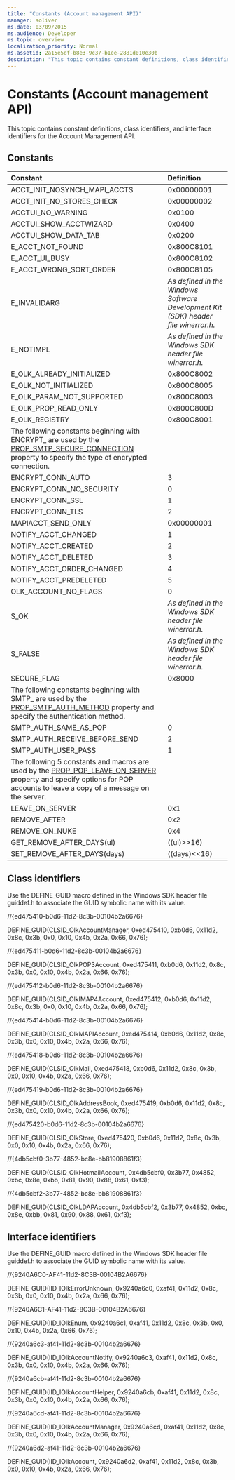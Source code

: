 ```yaml
---
title: "Constants (Account management API)"
manager: soliver
ms.date: 03/09/2015
ms.audience: Developer
ms.topic: overview
localization_priority: Normal
ms.assetid: 2a15e5df-b8e3-9c37-b1ee-2881d010e30b
description: "This topic contains constant definitions, class identifiers, and interface identifiers for the Account Management API."
---
```


# Constants (Account management API)

This topic contains constant definitions, class identifiers, and interface identifiers for the Account Management API.
  
## Constants

|**Constant**|**Definition**|
|:-----|:-----|
|ACCT_INIT_NOSYNCH_MAPI_ACCTS  <br/> |0x00000001  <br/> |
|ACCT_INIT_NO_STORES_CHECK  <br/> |0x00000002  <br/> |
|ACCTUI_NO_WARNING  <br/> |0x0100  <br/> |
|ACCTUI_SHOW_ACCTWIZARD  <br/> |0x0400  <br/> |
|ACCTUI_SHOW_DATA_TAB  <br/> |0x0200  <br/> |
|E_ACCT_NOT_FOUND  <br/> |0x800C8101  <br/> |
|E_ACCT_UI_BUSY  <br/> |0x800C8102  <br/> |
|E_ACCT_WRONG_SORT_ORDER  <br/> |0x800C8105  <br/> |
|E_INVALIDARG  <br/> | *As defined in the Windows Software Development Kit (SDK) header file winerror.h.*  <br/> |
|E_NOTIMPL  <br/> | *As defined in the Windows SDK header file winerror.h.*  <br/> |
|E_OLK_ALREADY_INITIALIZED  <br/> |0x800C8002  <br/> |
|E_OLK_NOT_INITIALIZED  <br/> |0x800C8005  <br/> |
|E_OLK_PARAM_NOT_SUPPORTED  <br/> |0x800C8003  <br/> |
|E_OLK_PROP_READ_ONLY  <br/> |0x800C800D  <br/> |
|E_OLK_REGISTRY  <br/> |0x800C8001  <br/> |
|The following constants beginning with ENCRYPT_ are used by the [PROP_SMTP_SECURE_CONNECTION](prop_smtp_secure_connection.md) property to specify the type of encrypted connection.  <br/> ||
|ENCRYPT_CONN_AUTO  <br/> |3  <br/> |
|ENCRYPT_CONN_NO_SECURITY  <br/> |0  <br/> |
|ENCRYPT_CONN_SSL  <br/> |1  <br/> |
|ENCRYPT_CONN_TLS  <br/> |2  <br/> |
|MAPIACCT_SEND_ONLY  <br/> |0x00000001  <br/> |
|NOTIFY_ACCT_CHANGED  <br/> |1  <br/> |
|NOTIFY_ACCT_CREATED  <br/> |2  <br/> |
|NOTIFY_ACCT_DELETED  <br/> |3  <br/> |
|NOTIFY_ACCT_ORDER_CHANGED  <br/> |4  <br/> |
|NOTIFY_ACCT_PREDELETED  <br/> |5  <br/> |
|OLK_ACCOUNT_NO_FLAGS  <br/> |0  <br/> |
|S_OK  <br/> | *As defined in the Windows SDK header file winerror.h.*  <br/> |
|S_FALSE  <br/> | *As defined in the Windows SDK header file winerror.h.*  <br/> |
|SECURE_FLAG  <br/> |0x8000  <br/> |
|The following constants beginning with SMTP_ are used by the [PROP_SMTP_AUTH_METHOD](prop_smtp_auth_method.md) property and specify the authentication method.  <br/> ||
|SMTP_AUTH_SAME_AS_POP  <br/> |0  <br/> |
|SMTP_AUTH_RECEIVE_BEFORE_SEND  <br/> |2  <br/> |
|SMTP_AUTH_USER_PASS  <br/> |1  <br/> |
|The following 5 constants and macros are used by the [PROP_POP_LEAVE_ON_SERVER](prop_pop_leave_on_server.md) property and specify options for POP accounts to leave a copy of a message on the server.  <br/> ||
|LEAVE_ON_SERVER  <br/> |0x1  <br/> |
|REMOVE_AFTER  <br/> |0x2  <br/> |
|REMOVE_ON_NUKE  <br/> |0x4  <br/> |
|GET_REMOVE_AFTER_DAYS(ul)  <br/> |((ul)\>\>16)  <br/> |
|SET_REMOVE_AFTER_DAYS(days)  <br/> |((days)\<\<16)  <br/> |
   
## Class identifiers

Use the DEFINE_GUID macro defined in the Windows SDK header file guiddef.h to associate the GUID symbolic name with its value.
  
//{ed475410-b0d6-11d2-8c3b-00104b2a6676}
  
DEFINE_GUID(CLSID_OlkAccountManager, 0xed475410, 0xb0d6, 0x11d2, 0x8c, 0x3b, 0x0, 0x10, 0x4b, 0x2a, 0x66, 0x76); 
  
//{ed475411-b0d6-11d2-8c3b-00104b2a6676}
  
DEFINE_GUID(CLSID_OlkPOP3Account, 0xed475411, 0xb0d6, 0x11d2, 0x8c, 0x3b, 0x0, 0x10, 0x4b, 0x2a, 0x66, 0x76);
  
//{ed475412-b0d6-11d2-8c3b-00104b2a6676}
  
DEFINE_GUID(CLSID_OlkIMAP4Account, 0xed475412, 0xb0d6, 0x11d2, 0x8c, 0x3b, 0x0, 0x10, 0x4b, 0x2a, 0x66, 0x76);
  
//{ed475414-b0d6-11d2-8c3b-00104b2a6676}
  
DEFINE_GUID(CLSID_OlkMAPIAccount, 0xed475414, 0xb0d6, 0x11d2, 0x8c, 0x3b, 0x0, 0x10, 0x4b, 0x2a, 0x66, 0x76);
  
//{ed475418-b0d6-11d2-8c3b-00104b2a6676}
  
DEFINE_GUID(CLSID_OlkMail, 0xed475418, 0xb0d6, 0x11d2, 0x8c, 0x3b, 0x0, 0x10, 0x4b, 0x2a, 0x66, 0x76);
  
//{ed475419-b0d6-11d2-8c3b-00104b2a6676}
  
DEFINE_GUID(CLSID_OlkAddressBook, 0xed475419, 0xb0d6, 0x11d2, 0x8c, 0x3b, 0x0, 0x10, 0x4b, 0x2a, 0x66, 0x76);
  
//{ed475420-b0d6-11d2-8c3b-00104b2a6676}
  
DEFINE_GUID(CLSID_OlkStore, 0xed475420, 0xb0d6, 0x11d2, 0x8c, 0x3b, 0x0, 0x10, 0x4b, 0x2a, 0x66, 0x76);
  
//{4db5cbf0-3b77-4852-bc8e-bb81908861f3}
  
DEFINE_GUID(CLSID_OlkHotmailAccount, 0x4db5cbf0, 0x3b77, 0x4852, 0xbc, 0x8e, 0xbb, 0x81, 0x90, 0x88, 0x61, 0xf3);
  
//{4db5cbf2-3b77-4852-bc8e-bb81908861f3}
  
DEFINE_GUID(CLSID_OlkLDAPAccount, 0x4db5cbf2, 0x3b77, 0x4852, 0xbc, 0x8e, 0xbb, 0x81, 0x90, 0x88, 0x61, 0xf3);
  
## Interface identifiers

Use the DEFINE_GUID macro defined in the Windows SDK header file guiddef.h to associate the GUID symbolic name with its value.
  
//{9240A6C0-AF41-11d2-8C3B-00104B2A6676}
  
DEFINE_GUID(IID_IOlkErrorUnknown, 0x9240a6c0, 0xaf41, 0x11d2, 0x8c, 0x3b, 0x0, 0x10, 0x4b, 0x2a, 0x66, 0x76);
  
//{9240A6C1-AF41-11d2-8C3B-00104B2A6676}
  
DEFINE_GUID(IID_IOlkEnum, 0x9240a6c1, 0xaf41, 0x11d2, 0x8c, 0x3b, 0x0, 0x10, 0x4b, 0x2a, 0x66, 0x76);
  
//{9240a6c3-af41-11d2-8c3b-00104b2a6676}
  
DEFINE_GUID(IID_IOlkAccountNotify, 0x9240a6c3, 0xaf41, 0x11d2, 0x8c, 0x3b, 0x0, 0x10, 0x4b, 0x2a, 0x66, 0x76);
  
//{9240a6cb-af41-11d2-8c3b-00104b2a6676}
  
DEFINE_GUID(IID_IOlkAccountHelper, 0x9240a6cb, 0xaf41, 0x11d2, 0x8c, 0x3b, 0x0, 0x10, 0x4b, 0x2a, 0x66, 0x76); 
  
//{9240a6cd-af41-11d2-8c3b-00104b2a6676}
  
DEFINE_GUID(IID_IOlkAccountManager, 0x9240a6cd, 0xaf41, 0x11d2, 0x8c, 0x3b, 0x0, 0x10, 0x4b, 0x2a, 0x66, 0x76); 
  
//{9240a6d2-af41-11d2-8c3b-00104b2a6676}
  
DEFINE_GUID(IID_IOlkAccount, 0x9240a6d2, 0xaf41, 0x11d2, 0x8c, 0x3b, 0x0, 0x10, 0x4b, 0x2a, 0x66, 0x76);
  

